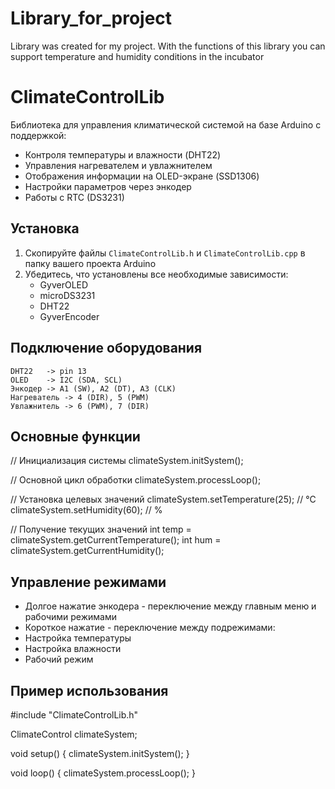 # Library_for_project
Library was created for my project. With the functions of this library you can support temperature and humidity conditions in the incubator
# ClimateControlLib

Библиотека для управления климатической системой на базе Arduino с поддержкой:
- Контроля температуры и влажности (DHT22)
- Управления нагревателем и увлажнителем
- Отображения информации на OLED-экране (SSD1306)
- Настройки параметров через энкодер
- Работы с RTC (DS3231)

## Установка

1. Скопируйте файлы `ClimateControlLib.h` и `ClimateControlLib.cpp` в папку вашего проекта Arduino
2. Убедитесь, что установлены все необходимые зависимости:
   - GyverOLED
   - microDS3231
   - DHT22
   - GyverEncoder

## Подключение оборудования

```plaintext
DHT22   -> pin 13
OLED    -> I2C (SDA, SCL)
Энкодер -> A1 (SW), A2 (DT), A3 (CLK)
Нагреватель -> 4 (DIR), 5 (PWM)
Увлажнитель -> 6 (PWM), 7 (DIR)
```
## Основные функции

// Инициализация системы
climateSystem.initSystem();

// Основной цикл обработки
climateSystem.processLoop();

// Установка целевых значений
climateSystem.setTemperature(25);  // °C
climateSystem.setHumidity(60);     // %

// Получение текущих значений
int temp = climateSystem.getCurrentTemperature();
int hum = climateSystem.getCurrentHumidity();

## Управление режимами
- Долгое нажатие энкодера - переключение между главным меню и рабочими режимами
- Короткое нажатие - переключение между подрежимами:
- Настройка температуры
- Настройка влажности
- Рабочий режим
## Пример использования

#include "ClimateControlLib.h"

ClimateControl climateSystem;

void setup() {
  climateSystem.initSystem();
}

void loop() {
  climateSystem.processLoop();
}
